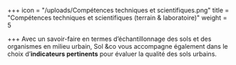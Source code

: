 +++
icon = "/uploads/Compétences techniques et scientifiques.png"
title = "Compétences techniques et scientifiques (terrain & laboratoire)"
weight = 5

+++
Avec un savoir-faire en termes d’échantillonnage des sols et des organismes en milieu urbain, Sol &co vous accompagne également dans le choix d’**indicateurs pertinents** pour évaluer la qualité des sols urbains.
